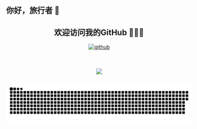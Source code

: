 ## 你好，旅行者 👋
<h2 align="center">欢迎访问我的GitHub 👏👏👏</h2>
<p align="center">
  <a href="https://github.com/cnsight"><img src="https://cnsight.github.io" alt="github"></a> 
</p>

<!-- 动态打字效果 -->
<h1 align="center">
  <a href="https://cnsight.github.io">
    <img src="https://readme-typing-svg.herokuapp.com?color=F74D18&lines=你好，旅行者&center=true&size=23&width=1000">
  </a>
</h1>

<!-- 贪吃蛇代码贡献图 -->
<div align="center"><img src="https://raw.githubusercontent.com/rstyro/rstyro/output/github-contribution-grid-snake.svg" /></div>
<br/>


<!--
**cnsight/cnsight** is a ✨ _special_ ✨ repository because its `README.md` (this file) appears on your GitHub profile.

Here are some ideas to get you started:

- 🔭 I’m currently working on ...
- 🌱 I’m currently learning ...
- 👯 I’m looking to collaborate on ...
- 🤔 I’m looking for help with ...
- 💬 Ask me about ...
- 📫 How to reach me: ...
- 😄 Pronouns: ...
- ⚡ Fun fact: ...
-->
